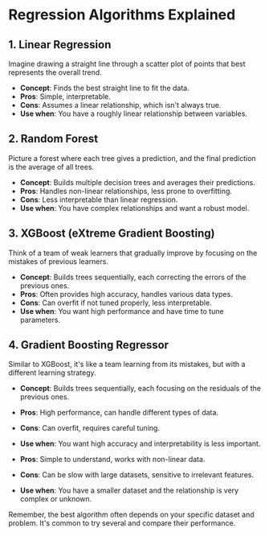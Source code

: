# Regression Algorithms Explained

## 1. Linear Regression

Imagine drawing a straight line through a scatter plot of points that best represents the overall trend.

- **Concept**: Finds the best straight line to fit the data.
- **Pros**: Simple, interpretable.
- **Cons**: Assumes a linear relationship, which isn't always true.
- **Use when**: You have a roughly linear relationship between variables.

## 2. Random Forest

Picture a forest where each tree gives a prediction, and the final prediction is the average of all trees.

- **Concept**: Builds multiple decision trees and averages their predictions.
- **Pros**: Handles non-linear relationships, less prone to overfitting.
- **Cons**: Less interpretable than linear regression.
- **Use when**: You have complex relationships and want a robust model.

## 3. XGBoost (eXtreme Gradient Boosting)

Think of a team of weak learners that gradually improve by focusing on the mistakes of previous learners.

- **Concept**: Builds trees sequentially, each correcting the errors of the previous ones.
- **Pros**: Often provides high accuracy, handles various data types.
- **Cons**: Can overfit if not tuned properly, less interpretable.
- **Use when**: You want high performance and have time to tune parameters.



## 4. Gradient Boosting Regressor

Similar to XGBoost, it's like a team learning from its mistakes, but with a different learning strategy.

- **Concept**: Builds trees sequentially, each focusing on the residuals of the previous ones.
- **Pros**: High performance, can handle different types of data.
- **Cons**: Can overfit, requires careful tuning.
- **Use when**: You want high accuracy and interpretability is less important.

- **Pros**: Simple to understand, works with non-linear data.
- **Cons**: Can be slow with large datasets, sensitive to irrelevant features.
- **Use when**: You have a smaller dataset and the relationship is very complex or unknown.

Remember, the best algorithm often depends on your specific dataset and problem. It's common to try several and compare their performance.

